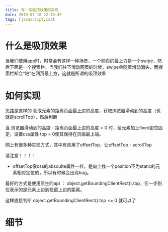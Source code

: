 ```yaml
---
title: 写一写吸顶效果的实现
date: 2019-07-10 22:10:47
tags: [javascript,css]
---
```


# 什么是吸顶效果
当我们使用app时，时常会有这样一种场景，一个网页的最上方是一个swipe，然后下面是一个搜索栏，当我们往下滑动网页的时候，swipe会随着滑动消失，而搜索栏却会“粘”在网页最上方，这就是所谓的吸顶效果

# 如何实现
思路是这样的 获取元素的距离页面最上边的高度，获取浏览器滑动到的高度（也就是scrollTop），然后判断 

当 浏览器滑动到的高度 - 距离页面最上边的高度 > 0 时，给元素加上fixed定位固定，设置css属性 top = 0使其保持在页面最上端。


网上有很多种实现方式，其中有些用了offsetTop，让offsetTop - scrollTop

请注意！！！！

- offsetTop像css的absoulte属性一样，是向上找一个position不为static的元素相对定位的，所以有时候会出现bug。

最好的方式是使用原生的api ： object.getBoundingClientRect().top，它一步到位表示的是元素上边到视窗上边的距离。

这样直接判断 object.getBoundingClientRect().top <= 0 就可以了

# 细节






